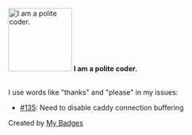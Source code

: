 <img src="https://my-badges.github.io/my-badges/polite-coder.png" alt="I am a polite coder." title="I am a polite coder." width="128">
<strong>I am a polite coder.</strong>
<br><br>

I use words like "thanks" and "please" in my issues:

- <a href="https://github.com/ksysoev/make-it-public/issues/135">#135</a>: Need to disable caddy connection buffering


Created by <a href="https://github.com/my-badges/my-badges">My Badges</a>